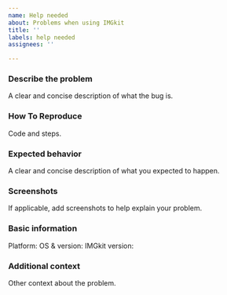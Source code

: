 ```yaml
---
name: Help needed
about: Problems when using IMGkit
title: ''
labels: help needed
assignees: ''

---
```


### Describe the problem
A clear and concise description of what the bug is.

### How To Reproduce
Code and steps.

### Expected behavior
A clear and concise description of what you expected to happen.

### Screenshots
If applicable, add screenshots to help explain your problem.

### Basic information
Platform:
OS & version:
IMGkit version:

### Additional context
Other context about the problem.
